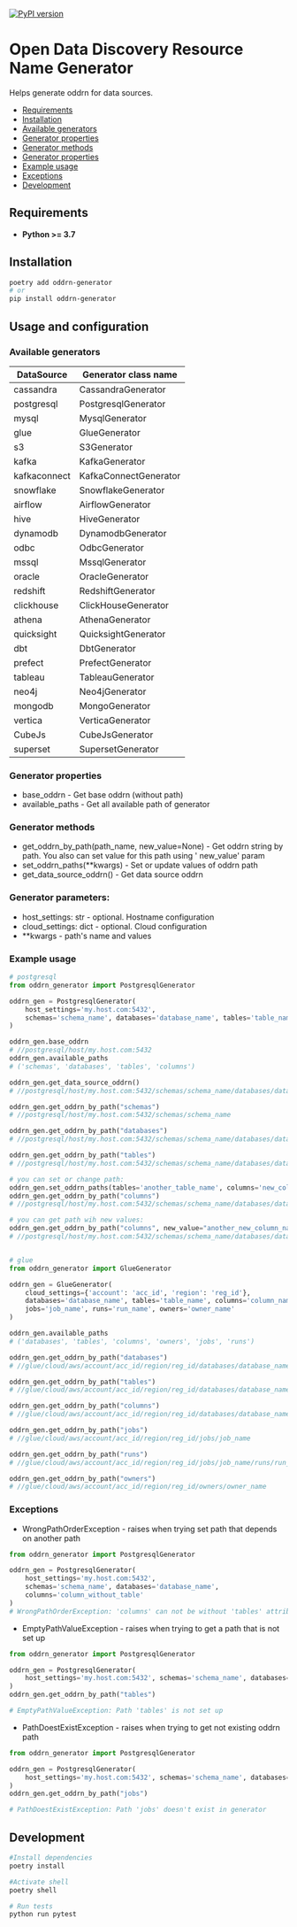 [![PyPI version](https://badge.fury.io/py/oddrn-generator.svg)](https://badge.fury.io/py/oddrn-generator)

# Open Data Discovery Resource Name Generator

Helps generate oddrn for data sources.

* [Requirements](#requirements)
* [Installation](#installation)
* [Available generators](#available-generators)
* [Generator properties](#generator-properties)
* [Generator methods](#generator-methods)
* [Generator properties](#generator-properties)
* [Example usage](#example-usage)
* [Exceptions](#example-usage)
* [Development](#development)

## Requirements

* __Python >= 3.7__

## Installation

```bash
poetry add oddrn-generator
# or
pip install oddrn-generator
```

## Usage and configuration

### Available generators
| DataSource   | Generator class name  |
|--------------|-----------------------|
| cassandra    | CassandraGenerator    |
| postgresql   | PostgresqlGenerator   |
| mysql        | MysqlGenerator        |
| glue         | GlueGenerator         |
| s3           | S3Generator           |
| kafka        | KafkaGenerator        |
| kafkaconnect | KafkaConnectGenerator |
| snowflake    | SnowflakeGenerator    |
| airflow      | AirflowGenerator      |
| hive         | HiveGenerator         |
| dynamodb     | DynamodbGenerator     |
| odbc         | OdbcGenerator         |
| mssql        | MssqlGenerator        |
| oracle       | OracleGenerator       |
| redshift     | RedshiftGenerator     |
| clickhouse   | ClickHouseGenerator   |
| athena       | AthenaGenerator       |
| quicksight   | QuicksightGenerator   |
| dbt          | DbtGenerator          |
| prefect      | PrefectGenerator      |
| tableau      | TableauGenerator      |
| neo4j        | Neo4jGenerator        |
| mongodb      | MongoGenerator        |
| vertica      | VerticaGenerator      |
| CubeJs       | CubeJsGenerator       |
| superset     | SupersetGenerator     |

### Generator properties

* base_oddrn - Get base oddrn (without path)
* available_paths - Get all available path of generator

### Generator methods

* get_oddrn_by_path(path_name, new_value=None) - Get oddrn string by path. You also can set value for this path using '
  new_value' param
* set_oddrn_paths(**kwargs) - Set or update values of oddrn path
* get_data_source_oddrn() - Get data source oddrn

### Generator parameters:

* host_settings: str - optional. Hostname configuration
* cloud_settings: dict - optional. Cloud configuration
* **kwargs - path's name and values

### Example usage

```python
# postgresql
from oddrn_generator import PostgresqlGenerator

oddrn_gen = PostgresqlGenerator(
    host_settings='my.host.com:5432',
    schemas='schema_name', databases='database_name', tables='table_name'
)

oddrn_gen.base_oddrn
# //postgresql/host/my.host.com:5432
oddrn_gen.available_paths
# ('schemas', 'databases', 'tables', 'columns')

oddrn_gen.get_data_source_oddrn()
# //postgresql/host/my.host.com:5432/schemas/schema_name/databases/database_name

oddrn_gen.get_oddrn_by_path("schemas")
# //postgresql/host/my.host.com:5432/schemas/schema_name

oddrn_gen.get_oddrn_by_path("databases")
# //postgresql/host/my.host.com:5432/schemas/schema_name/databases/database_name

oddrn_gen.get_oddrn_by_path("tables")
# //postgresql/host/my.host.com:5432/schemas/schema_name/databases/database_name/tables/table_name

# you can set or change path:
oddrn_gen.set_oddrn_paths(tables='another_table_name', columns='new_column_name')
oddrn_gen.get_oddrn_by_path("columns")
# //postgresql/host/my.host.com:5432/schemas/schema_name/databases/database_name/tables/another_table_name/columns/new_column_name

# you can get path wih new values:
oddrn_gen.get_oddrn_by_path("columns", new_value="another_new_column_name")
# //postgresql/host/my.host.com:5432/schemas/schema_name/databases/database_name/tables/another_table_name/columns/another_new_column_name


# glue
from oddrn_generator import GlueGenerator

oddrn_gen = GlueGenerator(
    cloud_settings={'account': 'acc_id', 'region': 'reg_id'},
    databases='database_name', tables='table_name', columns='column_name',
    jobs='job_name', runs='run_name', owners='owner_name'
)

oddrn_gen.available_paths
# ('databases', 'tables', 'columns', 'owners', 'jobs', 'runs')

oddrn_gen.get_oddrn_by_path("databases")
# //glue/cloud/aws/account/acc_id/region/reg_id/databases/database_name

oddrn_gen.get_oddrn_by_path("tables")
# //glue/cloud/aws/account/acc_id/region/reg_id/databases/database_name/tables/table_name'

oddrn_gen.get_oddrn_by_path("columns")
# //glue/cloud/aws/account/acc_id/region/reg_id/databases/database_name/tables/table_name/columns/column_name

oddrn_gen.get_oddrn_by_path("jobs")
# //glue/cloud/aws/account/acc_id/region/reg_id/jobs/job_name

oddrn_gen.get_oddrn_by_path("runs")
# //glue/cloud/aws/account/acc_id/region/reg_id/jobs/job_name/runs/run_name

oddrn_gen.get_oddrn_by_path("owners")
# //glue/cloud/aws/account/acc_id/region/reg_id/owners/owner_name

```

### Exceptions

* WrongPathOrderException - raises when trying set path that depends on another path

```python
from oddrn_generator import PostgresqlGenerator

oddrn_gen = PostgresqlGenerator(
    host_settings='my.host.com:5432',
    schemas='schema_name', databases='database_name',
    columns='column_without_table'
)
# WrongPathOrderException: 'columns' can not be without 'tables' attribute
```

* EmptyPathValueException - raises when trying to get a path that is not set up

```python
from oddrn_generator import PostgresqlGenerator

oddrn_gen = PostgresqlGenerator(
    host_settings='my.host.com:5432', schemas='schema_name', databases='database_name',
)
oddrn_gen.get_oddrn_by_path("tables")

# EmptyPathValueException: Path 'tables' is not set up
```

* PathDoestExistException - raises when trying to get not existing oddrn path

```python
from oddrn_generator import PostgresqlGenerator

oddrn_gen = PostgresqlGenerator(
    host_settings='my.host.com:5432', schemas='schema_name', databases='database_name',
)
oddrn_gen.get_oddrn_by_path("jobs")

# PathDoestExistException: Path 'jobs' doesn't exist in generator
```

## Development

```bash
#Install dependencies
poetry install

#Activate shell
poetry shell

# Run tests
python run pytest
```
